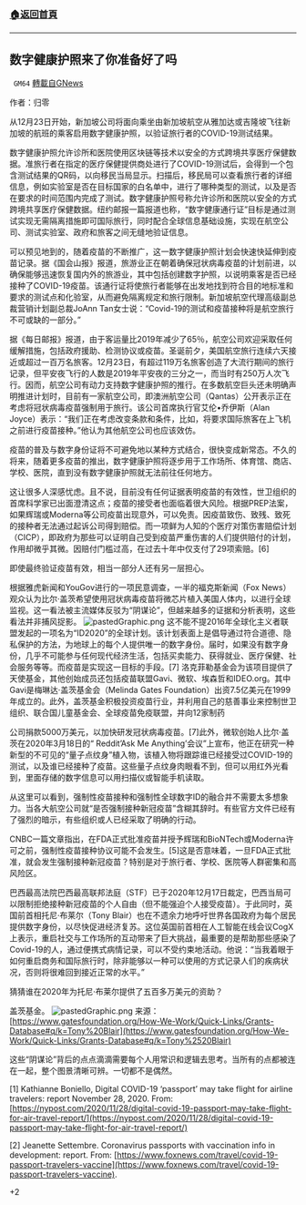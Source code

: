 ###  [:house:返回首頁](https://github.com/ourhimalayas/txt)
---

## 数字健康护照来了你准备好了吗
` GM64` [轉載自GNews](https://gnews.org/zh-hans/697217/)

作者：归零

从12月23日开始，新加坡公司将面向乘坐由新加坡航空从雅加达或吉隆坡飞往新加坡的航班的乘客启用数字健康护照，以验证旅行者的COVID-19测试结果。

数字健康护照允许诊所和医院使用区块链等技术以安全的方式跨境共享医疗保健数据。准旅行者在指定的医疗保健提供商处进行了COVID-19测试后，会得到一个包含测试结果的QR码，以向移民当局显示。扫描后，移民局可以查看旅行者的详细信息，例如实验室是否在目标国家的白名单中，进行了哪种类型的测试，以及是否在要求的时间范围内完成了测试。数字健康护照号称允许诊所和医院以安全的方式跨境共享医疗保健数据。纽约邮报一篇报道也称，“数字健康通行证”目标是通过测试实现无需隔离措施即可国际旅行，同时配合全球信息基础设施，实现在航空公司、测试实验室、政府和旅客之间无缝地验证信息。

可以预见地到的，随着疫苗的不断推广，这一数字健康护照计划会快速快延伸到疫苗记录。据《国会山报》报道，旅游业正在朝着确保冠状病毒疫苗的计划前进，以确保能够迅速恢复国内外的旅游业，其中包括创建数字护照，以说明乘客是否已经接种了COVID-19疫苗。该通行证将使旅行者能够在出发地找到符合目的地标准和要求的测试点和化验室，从而避免隔离规定和旅行限制。新加坡航空代理高级副总裁营销计划副总裁JoAnn Tan女士说：“Covid-19的测试和疫苗接种将是航空旅行不可或缺的一部分。”

据《每日邮报》报道，由于客运量比2019年减少了65％，航空公司欢迎采取任何缓解措施，包括政府援助、检测协议或疫苗。圣诞前夕，美国航空旅行连续六天接近或超过一百万名旅客。12月23日，有超过119万名旅客创造了大流行期间的旅行记录，但平安夜飞行的人数是2019年平安夜的三分之一，而当时有250万人次飞行。因而，航空公司有动力支持数字健康护照的推行。在多数航空巨头还未明确声明推进计划时，目前有一家航空公司，即澳洲航空公司（Qantas）公开表示正在考虑将冠状病毒疫苗强制用于旅行。该公司首席执行官艾伦•乔伊斯（Alan Joyce）表示：“我们正在考虑改变条款和条件，比如，将要求国际旅客在上飞机之前进行疫苗接种。”他认为其他航空公司也应该效仿。

疫苗的普及与数字身份证将不可避免地以某种方式结合，很快变成新常态。不久的将来，随着更多疫苗的推出，数字健康护照将逐步用于工作场所、体育馆、商店、学校、医院，直到没有数字健康护照就无法前往任何地方。

这让很多人深感忧虑。且不说，目前没有任何证据表明疫苗的有效性，世卫组织的首席科学家已出面澄清这点；疫苗的接受者也面临着很大风险。根据PREP法案，如果辉瑞或Moderna等公司疫苗出现意外，可以免责。因疫苗致伤、致残、致死的接种者无法通过起诉公司得到赔偿。而一项鲜为人知的个医疗对策伤害赔偿计划（CICP），即政府为那些可以证明自己受到疫苗严重伤害的人们提供赔付的计划，作用却微乎其微。因赔付门槛过高，在过去十年中仅支付了29项索赔。[6]

即使最终验证疫苗有效，相当一部分人还有另一层担心。

根据雅虎新闻和YouGov进行的一项民意调查，一半的福克斯新闻（Fox News）观众认为比尔·盖茨希望使用冠状病毒疫苗将微芯片植入美国人体内，以进行全球监视。这一看法被主流媒体反驳为“阴谋论”，但越来越多的证据和分析表明，这些看法并非捕风捉影。
![pastedGraphic.png](https://gnews.org/bd9c234f-1805-4077-82f9-4aaf50bb380c)
这不能不提2016年全球化主义者联盟发起的一项名为“ID2020”的全球计划。该计划表面上是倡导通过符合道德、隐私保护的方法，为地球上的每个人提供唯一的数字身份。届时，如果没有数字身份，几乎不可能参与任何现代经济生活，包括买卖能力、获得就业、医疗保健、社会服务等等。而疫苗是实现这一目标的手段。[7] 洛克菲勒基金会为该项目提供了天使基金，其他创始成员还包括疫苗联盟Gavi、微软、埃森哲和IDEO.org。其中Gavi是梅琳达·盖茨基金会（Melinda Gates Foundation）出资7.5亿美元在1999年成立的。此外，盖茨基金积极投资疫苗行业，并利用自己的慈善事业来控制世卫组织、联合国儿童基金会、全球疫苗免疫联盟，并向12家制药

公司捐款5000万美元，以加快研发冠状病毒疫苗。[7]此外，微软创始人比尔·盖茨在2020年3月18日的“ Reddit’Ask Me Anything’会议”上宣布，他正在研究一种新型的不可见的“量子点纹身”植入物，该植入物将跟踪谁已经接受过COVID-19的测试，以及谁已经接种了疫苗。这些量子点纹身肉眼看不到，但可以用红外光看到，里面存储的数字信息可以用扫描仪或智能手机读取。

从这里可以看到，强制性疫苗接种和强制性全球数字ID的融合并不需要太多想象力。当各大航空公司就“是否强制接种新冠疫苗”含糊其辞时。有些官方文件已经有了强烈的暗示，有些组织或人已经采取了明确的行动。

CNBC一篇文章指出，在FDA正式批准疫苗并授予辉瑞和BioNTech或Moderna许可之前，强制性疫苗接种协议可能不会发生。[5]这是否意味着，一旦FDA正式批准，就会发生强制接种新冠疫苗？特别是对于旅行者、学校、医院等人群密集和高风险区。

巴西最高法院巴西最高联邦法庭（STF）已于2020年12月17日裁定，巴西当局可以限制拒绝接种新冠疫苗的个人自由（但不能强迫个人接受疫苗）。于此同时，英国前首相托尼·布莱尔（Tony Blair）也在不遗余力地呼吁世界各国政府为每个居民提供数字身份，以尽快促进经济复苏。这位英国前首相在人工智能在线会议CogX上表示，重启社交与工作场所的互动带来了巨大挑战，最重要的是帮助那些感染了Covid-19的人，通过便携式病情记录，可以不受约束地活动。他说：“当我着眼于如何重启商务和国际旅行时，除非能够以一种可以使用的方式记录人们的疾病状况，否则将很难回到接近正常的水平。”

猜猜谁在2020年为托尼·布莱尔提供了五百多万美元的资助？

盖茨基金。
![pastedGraphic.png](https://gnews.org/bce79451-0ba0-4d7c-81f6-5430d24d448a)
来源：[https://www.gatesfoundation.org/How-We-Work/Quick-Links/Grants-Database#q/k=Tony%20Blair](https://www.gatesfoundation.org/How-We-Work/Quick-Links/Grants-Database#q/k=Tony%2520Blair)

这些“阴谋论”背后的点点滴滴需要每个人用常识和逻辑去思考。当所有的点都被连在一起，整个图景清晰可辨。一切都不是偶然。

[1] Kathianne Boniello, Digital COVID-19 ‘passport’ may take flight for airline travelers: report November 28, 2020. From: [https://nypost.com/2020/11/28/digital-covid-19-passport-may-take-flight-for-air-travel-report/](https://nypost.com/2020/11/28/digital-covid-19-passport-may-take-flight-for-air-travel-report/)

[2] Jeanette Settembre. Coronavirus passports with vaccination info in development: report. From: [https://www.foxnews.com/travel/covid-19-passport-travelers-vaccine](https://www.foxnews.com/travel/covid-19-passport-travelers-vaccine).

+2
